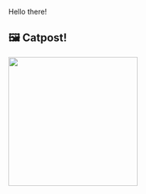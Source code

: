Hello there!



## 🖼️ Catpost!

<sub>
    <img src="https://cdn2.thecatapi.com/images/213.jpg" height="256">
</sub>

